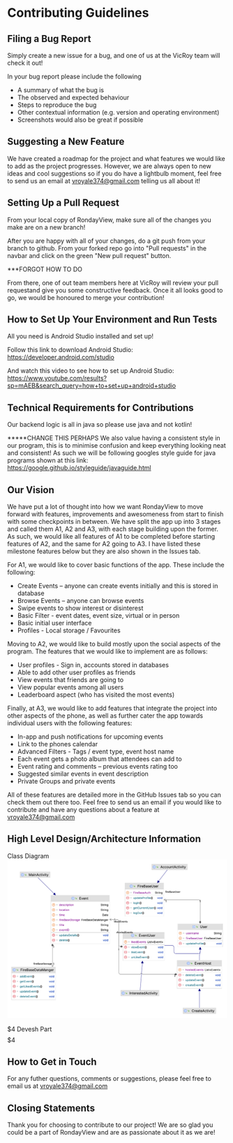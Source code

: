 # Contributing Guidelines

## Filing a Bug Report

Simply create a new issue for a bug, and one of us at the VicRoy team will check it out!

In your bug report please include the following 
* A summary of what the bug is
* The observed and expected behaviour
* Steps to reproduce the bug
* Other contextual information (e.g. version and operating environment)
* Screenshots would also be great if possible

## Suggesting a New Feature

We have created a roadmap for the project and what features we would like to add as the project progresses. However, we are always open to new ideas and cool 
suggestions so if you do have a lightbulb moment, feel free to send us an email at vroyale374@gmail.com telling us all about it!

## Setting Up a Pull Request

From your local copy of RondayView, make sure all of the changes you make are on a new branch!

After you are happy with all of your changes, do a git push from your branch to github. From your forked repo go into "Pull requests" in the navbar and click on the green "New pull request" button.

***FORGOT HOW TO DO

From there, one of out team members here at VicRoy will review your pull requestand give you some constructive feedback. Once it all looks good to go, we would be honoured to merge your contribution!

## How to Set Up Your Environment and Run Tests

All you need is Android Studio installed and set up!

Follow this link to download Android Studio: https://developer.android.com/studio

And watch this video to see how to set up Android Studio: https://www.youtube.com/results?sp=mAEB&search_query=how+to+set+up+android+studio

## Technical Requirements for Contributions

Our backend logic is all in java so please use java and not kotlin!

*****CHANGE THIS PERHAPS
We also value having a consistent style in our program, this is to minimise confusion and keep everything looking neat and consistent! As such we will be following
googles style guide for java programs shown at this link: https://google.github.io/styleguide/javaguide.html

## Our Vision

We have put a lot of thought into how we want RondayView to move forward with features, improvements and awesomeness from start to finish with some checkpoints 
in between. We have split the app up into 3 stages and called them A1, A2 and A3, with each stage building upon the former. As such, we would like all features
of A1 to be completed before starting features of A2, and the same for A2 going to A3. I have listed these milestone features below but they are also shown in 
the Issues tab. 

For A1, we would like to cover basic functions of the app. These include the following:
* Create Events – anyone can create events initially and this is stored in database
* Browse Events – anyone can browse events
* Swipe events to show interest or disinterest
* Basic Filter - event dates, event size, virtual or in person
* Basic initial user interface
* Profiles - Local storage / Favourites

Moving to A2, we would like to build mostly upon the social aspects of the program. The features that we would like to implement are as follows:
* User profiles - Sign in, accounts stored in databases
* Able to add other user profiles as friends
* View events that friends are going to
* View popular events among all users
* Leaderboard aspect (who has visited the most events)

Finally, at A3, we would like to add features that integrate the project into other aspects of the phone, as well as further cater the app towards individual users with the following features:
* In-app and push notifications for upcoming events
* Link to the phones calendar
* Advanced Filters - Tags / event type, event host name
* Each event gets a photo album that attendees can add to
* Event rating and comments – previous events rating too
* Suggested similar events in event description
* Private Groups and private events

All of these features are detailed more in the GitHub Issues tab so you can check them out there too. Feel free to send us an email if you would like to contribute and have any questions about a feature at vroyale374@gmail.com

## High Level Design/Architecture Information

Class Diagram
![Class Diagram](contributingIMGS/classDiagram.png)

$$$$$$$$$$$$$$$$$$$$$$$$$$$$$$$$$$$$$$$$$4
Devesh Part
$$$$$$$$$$$$$$$$$$$$$$$$$$$$$$$$$$$$$$$$$4

## How to Get in Touch

For any futher questions, comments or suggestions, please feel free to email us at vroyale374@gmail.com

## Closing Statements

Thank you for choosing to contribute to our project! We are so glad you could be a part of RondayView and are as passionate about it as we are!





